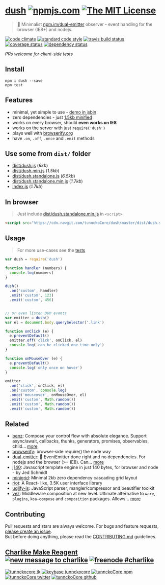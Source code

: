 # [dush][author-www-url] [![npmjs.com][npmjs-img]][npmjs-url] [![The MIT License][license-img]][license-url] 

> :clap: Minimalist [npm.im/dual-emitter][dual-emitter] observer - event handling for the browser (IE8+) and nodejs.

[![code climate][codeclimate-img]][codeclimate-url] [![standard code style][standard-img]][standard-url] [![travis build status][travis-img]][travis-url] [![coverage status][cov-img]][cov-url] [![dependency status][david-img]][david-url]

*PRs welcome for client-side tests*

## Install
```
npm i dush --save
npm test
```


## Features
- minimal, yet simple to use - [demo in jsbin](http://jsbin.com/qiqirunoju/1/edit?js,console,output)
- zero dependencies - just [1.5kb minified](./dist/dush.standalone.min.js)
- works on every browser, should **even works on IE8**
- works on the server with just `require('dush')`
- plays well with [browserify.org](http://browserify.org)
- have `.on`, `.off`, `.once` and `.emit` methods


## Use some from `dist/` folder
- [dist/dush.js](./dist/dush.js) (*6kb*)
- [dist/dush.min.js](./dist/dush.min.js) (*1.5kb*)
- [dist/dush.standalone.js](./dist/dush.standalone.js) (*6.5kb*)
- [dist/dush.standalone.min.js](./dist/dush.standalone.min.js) (*1.7kb*)
- [index.js](./index.js) (*1.7kb*)


## In browser
> Just include [dist/dush.standalone.min.js](./dist/dush.standalone.min.js) in `<script>`

```html
<script src="https://cdn.rawgit.com/tunnckoCore/dush/master/dist/dush.standalone.min.js"></script>
```


## Usage
> For more use-cases see the [tests](./test.js)

```js
var dush = require('dush')

function handler (numbers) {
  console.log(numbers)
}

dush()
  .on('custom', handler)
  .emit('custom', 123)
  .emit('custom', 456)


// or even listen DOM events
var emitter = dush()
var el = document.body.querySelector('.link')

function onClick (e) {
  e.preventDefault()
  emitter.off('click', onClick, el)
  console.log('can be clicked one time only')
}

function onMouseOver (e) {
  e.preventDefault()
  console.log('only once on hover')
}

emitter
  .on('click', onClick, el)
  .on('custom', console.log)
  .once('mouseover', onMouseOver, el)
  .emit('custom', Math.random())
  .emit('custom', Math.random())
  .emit('custom', Math.random())
```


## Related
- [benz](https://github.com/tunnckocore/benz): Compose your control flow with absolute elegance. Support async/await, callbacks, thunks, generators, promises, observables, child… [more](https://github.com/tunnckocore/benz)
- [browserify](https://github.com/substack/node-browserify): browser-side require() the node way
- [dual-emitter](https://github.com/tunnckocore/dual-emitter): :tropical_drink: EventEmitter done right and no dependencies. For nodejs and the browser (>= IE8). Can… [more](https://github.com/tunnckocore/dual-emitter)
- [j140](https://github.com/tunnckoCore/j140): Javascript template engine in just 140 bytes, for browser and node - by Jed Schmidt
- [minigrid](https://github.com/henriquea/minigrid): Minimal 2kb zero dependency cascading grid layout
- [riot](https://muut.com/riotjs/): A React- like, 3.5K user interface library
- [uglify-js](http://lisperator.net/uglifyjs): JavaScript parser, mangler/compressor and beautifier toolkit
- [vez](https://github.com/tunnckocore/vez): Middleware composition at new level. Ultimate alternative to `ware`, `plugins`, `koa-compose` and `composition` packages. Allows… [more](https://github.com/tunnckocore/vez)


## Contributing
Pull requests and stars are always welcome. For bugs and feature requests, [please create an issue](https://github.com/tunnckoCore/dush/issues/new).  
But before doing anything, please read the [CONTRIBUTING.md](./CONTRIBUTING.md) guidelines.


## [Charlike Make Reagent](http://j.mp/1stW47C) [![new message to charlike][new-message-img]][new-message-url] [![freenode #charlike][freenode-img]][freenode-url]

[![tunnckocore.tk][author-www-img]][author-www-url] [![keybase tunnckocore][keybase-img]][keybase-url] [![tunnckoCore npm][author-npm-img]][author-npm-url] [![tunnckoCore twitter][author-twitter-img]][author-twitter-url] [![tunnckoCore github][author-github-img]][author-github-url]

[dual-emitter]: https://github.com/tunnckoCore/dual-emitter

[npmjs-url]: https://www.npmjs.com/package/dush
[npmjs-img]: https://img.shields.io/npm/v/dush.svg?label=dush

[license-url]: https://github.com/tunnckoCore/dush/blob/master/LICENSE.md
[license-img]: https://img.shields.io/badge/license-MIT-blue.svg


[codeclimate-url]: https://codeclimate.com/github/tunnckoCore/dush
[codeclimate-img]: https://img.shields.io/codeclimate/github/tunnckoCore/dush.svg

[cov-url]: https://codeclimate.com/github/tunnckoCore/dush
[cov-img]: https://img.shields.io/codeclimate/coverage/github/tunnckoCore/dush.svg

[travis-url]: https://travis-ci.org/tunnckoCore/dush
[travis-img]: https://img.shields.io/travis/tunnckoCore/dush.svg

[coveralls-url]: https://coveralls.io/r/tunnckoCore/dush
[coveralls-img]: https://img.shields.io/coveralls/tunnckoCore/dush.svg

[david-url]: https://david-dm.org/tunnckoCore/dush
[david-img]: https://img.shields.io/david/dev/tunnckoCore/dush.svg

[standard-url]: https://github.com/feross/standard
[standard-img]: https://img.shields.io/badge/code%20style-standard-brightgreen.svg


[author-www-url]: http://www.tunnckocore.tk
[author-www-img]: https://img.shields.io/badge/www-tunnckocore.tk-fe7d37.svg

[keybase-url]: https://keybase.io/tunnckocore
[keybase-img]: https://img.shields.io/badge/keybase-tunnckocore-8a7967.svg

[author-npm-url]: https://www.npmjs.com/~tunnckocore
[author-npm-img]: https://img.shields.io/badge/npm-~tunnckocore-cb3837.svg

[author-twitter-url]: https://twitter.com/tunnckoCore
[author-twitter-img]: https://img.shields.io/badge/twitter-@tunnckoCore-55acee.svg

[author-github-url]: https://github.com/tunnckoCore
[author-github-img]: https://img.shields.io/badge/github-@tunnckoCore-4183c4.svg

[freenode-url]: http://webchat.freenode.net/?channels=charlike
[freenode-img]: https://img.shields.io/badge/freenode-%23charlike-5654a4.svg

[new-message-url]: https://github.com/tunnckoCore/messages
[new-message-img]: https://img.shields.io/badge/send%20me-message-green.svg
